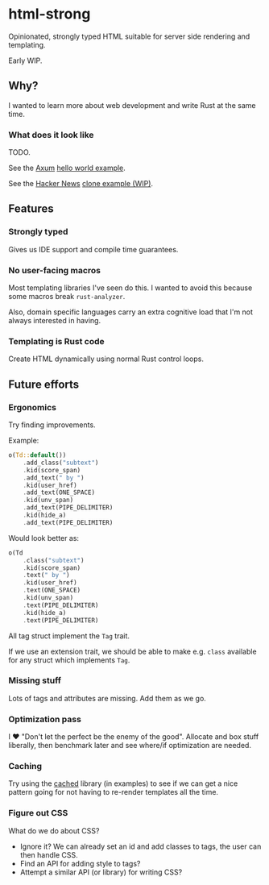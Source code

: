 # html-strong

Opinionated, strongly typed HTML suitable for server side rendering and templating.

Early WIP.

## Why?

I wanted to learn more about web development and write Rust at the same time.

### What does it look like

TODO.

See the [Axum](https://github.com/tokio-rs/axum) [hello world example](./examples/axum-hello-world.rs).

See the [Hacker News](https://news.ycombinator.com/) [clone example (WIP)](./examples/hacker-news.rs).

## Features

### Strongly typed

Gives us IDE support and compile time guarantees.

### No user-facing macros 

Most templating libraries I've seen do this.
I wanted to avoid this because some macros break `rust-analyzer`.

Also, domain specific languages carry an extra cognitive load that I'm not always interested in having.

### Templating is Rust code

Create HTML dynamically using normal Rust control loops.

## Future efforts

### Ergonomics

Try finding improvements.

Example:

```rust
o(Td::default())
	.add_class("subtext")
	.kid(score_span)
	.add_text(" by ")
	.kid(user_href)
	.add_text(ONE_SPACE)
	.kid(unv_span)
	.add_text(PIPE_DELIMITER)
	.kid(hide_a)
	.add_text(PIPE_DELIMITER)
```

Would look better as:

```rust
o(Td
	.class("subtext")
	.kid(score_span)
	.text(" by ")
	.kid(user_href)
	.text(ONE_SPACE)
	.kid(unv_span)
	.text(PIPE_DELIMITER)
	.kid(hide_a)
	.text(PIPE_DELIMITER)
```

All tag struct implement the `Tag` trait.

If we use an extension trait, we should be able to make e.g. `class` available for any struct which implements `Tag`.

### Missing stuff

Lots of tags and attributes are missing.
Add them as we go.

### Optimization pass

I ❤️ "Don't let the perfect be the enemy of the good".
Allocate and box stuff liberally, then benchmark later and see where/if optimization are needed.

### Caching

Try using the [cached](https://docs.rs/cached/latest/cached/) library (in examples) to see if we can get a nice pattern going for
not having to re-render templates all the time.

### Figure out CSS

What do we do about CSS?

* Ignore it? We can already set an id and add classes to tags, the user can then handle CSS.
* Find an API for adding style to tags?
* Attempt a similar API (or library) for writing CSS?
